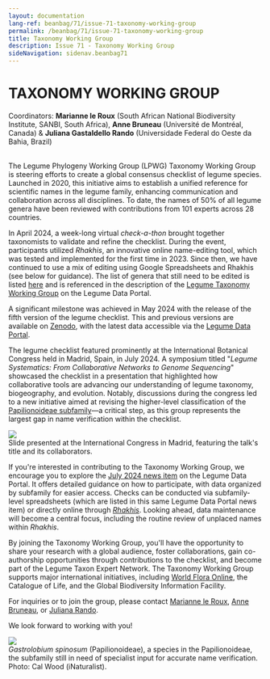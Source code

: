 ```yaml
---
layout: documentation
lang-ref: beanbag/71/issue-71-taxonomy-working-group
permalink: /beanbag/71/issue-71-taxonomy-working-group
title: Taxonomy Working Group
description: Issue 71 - Taxonomy Working Group
sideNavigation: sidenav.beanbag71
---
```


# TAXONOMY WORKING GROUP

Coordinators: **Marianne le Roux** (South African National Biodiversity Institute, SANBI, South Africa), **Anne Bruneau** (Université de Montréal, Canada) & **Juliana Gastaldello Rando** (Universidade Federal do Oeste da Bahia, Brazil) 
<br>
<br>
 

The Legume Phylogeny Working Group (LPWG) Taxonomy Working Group is steering efforts to create a global consensus checklist of legume species. Launched in 2020, this initiative aims to establish a unified reference for scientific names in the legume family, enhancing communication and collaboration across all disciplines. To date, the names of 50% of all legume genera have been reviewed with contributions from 101 experts across 28 countries.  

In April 2024, a week-long virtual *check-a-thon* brought together taxonomists to validate and refine the checklist. During the event, participants utilized *Rhakhis*, an innovative online name-editing tool, which was tested and implemented for the first time in 2023. Since then, we have continued to use a mix of editing using Google Spreadsheets and Rhakhis (see below for guidance). The list of genera that still need to be edited is listed [here](https://docs.google.com/spreadsheets/d/1lkWVr8OUFbIVirX6hbr4ISszxTJpuhTw/edit?gid=463185985#gid=463185985) and is referenced in the description of the [Legume Taxonomy Working Group](https://www.legumedata.org/working-groups/taxonomy/) on the Legume Data Portal.  

A significant milestone was achieved in May 2024 with the release of the fifth version of the legume checklist. This and previous versions are available on [Zenodo](https://zenodo.org/records/11486115), with the latest data accessible via the [Legume Data Portal](https://www.legumedata.org/taxonomy/browse).  

The legume checklist featured prominently at the International Botanical Congress held in Madrid, Spain, in July 2024. A symposium titled "*Legume Systematics: From Collaborative Networks to Genome Sequencing*" showcased the checklist in a presentation that highlighted how collaborative tools are advancing our understanding of legume taxonomy, biogeography, and evolution. Notably, discussions during the congress led to a new initiative aimed at revising the higher-level classification of the [Papilionoideae subfamily](https://www.legumedata.org/post/2024/papilionoideaeclassification/)—a critical step, as this group represents the largest gap in name verification within the checklist.  

![](/assets/images/taxonomy-figure-1.jpg)  
Slide presented at the International Congress in Madrid, featuring the talk's title and its collaborators.  

If you're interested in contributing to the Taxonomy Working Group, we encourage you to explore the [July 2024 news item](https://www.legumedata.org/post/2024/taxonomychecklistprocedures/) on the Legume Data Portal. It offers detailed guidance on how to participate, with data organized by subfamily for easier access. Checks can be conducted via subfamily-level spreadsheets (which are listed in this same Legume Data Portal news item) or directly online through [*Rhakhis*](https://list.worldfloraonline.org/rhakhis/ui/index.html). Looking ahead, data maintenance will become a central focus, including the routine review of unplaced names within *Rhakhis*.  

By joining the Taxonomy Working Group, you'll have the opportunity to share your research with a global audience, foster collaborations, gain co-authorship opportunities through contributions to the checklist, and become part of the Legume Taxon Expert Network. The Taxonomy Working Group supports major international initiatives, including [World Flora Online](https://about.worldfloraonline.org/tens/fabaceae), the Catalogue of Life, and the Global Biodiversity Information Facility.  

For inquiries or to join the group, please contact [Marianne le Roux](mailto:m.leroux@sanbi.org.za), [Anne Bruneau](mailto:anne.bruneau@umontreal.ca), or [Juliana Rando](mailto:juliana.rando@ufob.edu.br).  

We look forward to working with you!  

![](/assets/images/taxonomy-figure-2.jpg)  
*Gastrolobium spinosum* (Papilionoideae), a species in the Papilionoideae, the subfamily still in need of specialist input for accurate name verification. Photo: Cal Wood (iNaturalist).